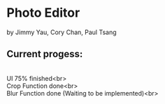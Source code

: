 # Photo Editor
by Jimmy Yau, Cory Chan, Paul Tsang


## Current progess:
<br>UI 75% finished<br\> 
<br>Crop Function done<br\> 
<br>Blur Function done (Waiting to be implemented)<br\>